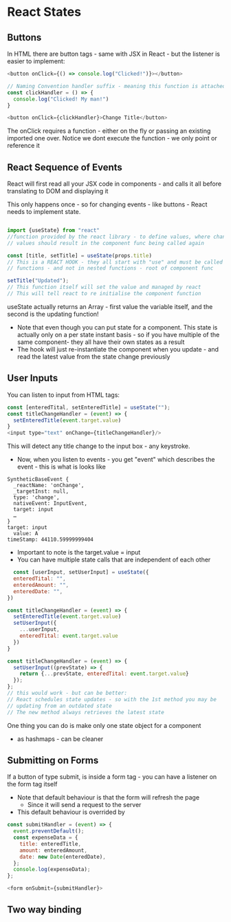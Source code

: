 # React States

## Buttons

In HTML there are button tags - same with JSX in React - but the listener is easier to implement:

```javascript
<button onClick={() => console.log("Clicked!")}></button>

// Naming Convention handler suffix - meaning this function is attached to an event
const clickHandler = () => {
  console.log("Clicked! My man!")
}

<button onClick={clickHandler}>Change Title</button>
```

The onClick requires a function - either on the fly or passing an existing imported one over. Notice we dont execute the
function - we only point or reference it

## React Sequence of Events

React will first read all your JSX code in components - and calls it all before translating to DOM and displaying it

This only happens once - so for changing events - like buttons - React needs to implement state.

```javascript

import {useState} from "react"
//function provided by the react library - to define values, where changes to these
// values should result in the component func being called again

const [title, setTitle] = useState(props.title)
// This is a REACT HOOK - they all start with "use" and must be called inside component 
// functions - and not in nested functions - root of component func

setTitle("Updated");
// This function itself will set the value and managed by react
// This will tell react to re initialise the component function
```

useState actually returns an Array - first value the variable itself, and the second is the updating function!

* Note that even though you can put state for a component. This state is actually only on a per state instant basis - so
  if you have multiple of the same component- they all have their own states as a result
* The hook will just re-instantiate the component when you update - and read the latest value from the state change
  previously

## User Inputs

You can listen to input from HTML tags:

```javascript
const [enteredTital, setEnteredTitle] = useState("");
const titleChangeHandler = (event) => {
  setEnteredTitle(event.target.value)
}
<input type="text" onChange={titleChangeHandler}/>
```

This will detect any title change to the input box - any keystroke.

* Now, when you listen to events - you get "event" which describes the event - this is what is looks like

```
SyntheticBaseEvent {
  _reactName: 'onChange',
  _targetInst: null,
  type: 'change',
  nativeEvent: InputEvent,
  target: input
  …
}
target: input
  value: A
timeStamp: 44110.59999999404

```

* Important to note is the target.value = input
* You can have multiple state calls that are independent of each other

```javascript
  const [userInput, setUserInput] = useState({
  enteredTital: "",
  enteredAmount: "",
  enteredDate: "",
})

const titleChangeHandler = (event) => {
  setEnteredTitle(event.target.value)
  setUserInput({
    ...userInput,
    enteredTital: event.target.value
  })
}

const titleChangeHandler = (event) => {
  setUserInput((prevState) => {
    return {...prevState, enteredTital: event.target.value}
  });
};
// this would work - but can be better:
// React schedules state updates - so with the 1st method you may be
// updating from an outdated state
// The new method always retrieves the latest state 
```

One thing you can do is make only one state object for a component

- as hashmaps - can be cleaner

## Submitting on Forms

If a button of type submit, is inside a form tag - you can have a listener on the form tag itself

* Note that default behaviour is that the form will refresh the page
    * Since it will send a request to the server
* This default behaviour is overrided by

```javascript
const submitHandler = (event) => {
  event.preventDefault();
  const expenseData = {
    title: enteredTitle,
    amount: enteredAmount,
    date: new Date(enteredDate),
  };
  console.log(expenseData);
};

<form onSubmit={submitHandler}>
```

## Two way binding
